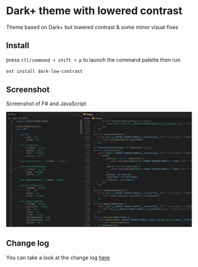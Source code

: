 # Dark+ theme with lowered contrast

Theme based on Dark+ but lowered contrast & some minor visual fixes

## Install

press `ctl/command + shift + p` to launch the command palette then run

```bash
ext install dark-low-contrast
```

## Screenshot

Screenshot of F# and JavaScript

![Theme Screenshot](screenshot-v0.1.0.png)

## Change log

You can take a look at the change log [here](https://github.com/evgeniyp/vscode-dark-low-contrast/blob/master/CHANGELOG.md)
